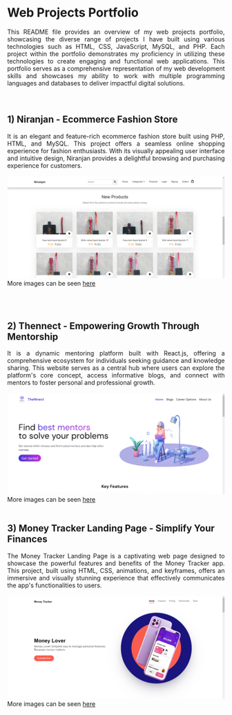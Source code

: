 # Web Projects Portfolio

<div style="text-align: justify">
This README file provides an overview of my web projects portfolio, showcasing the diverse range of projects I have built using various technologies such as HTML, CSS, JavaScript, MySQL, and PHP. Each project within the portfolio demonstrates my proficiency in utilizing these technologies to create engaging and functional web applications. This portfolio serves as a comprehensive representation of my web development skills and showcases my ability to work with multiple programming languages and databases to deliver impactful digital solutions.
</div>
<br/><br/>

## 1) Niranjan - Ecommerce Fashion Store
<div style="text-align: justify">
It is an elegant and feature-rich ecommerce fashion store built using PHP, HTML, and MySQL. This project offers a seamless online shopping experience for fashion enthusiasts. With its visually appealing user interface and intuitive design, Niranjan provides a delightful browsing and purchasing experience for customers.
</div>
<br/>
<img src="https://github.com/NehaW4/projects/blob/main/Ecommerce%20store/1.%20New%20products.png?raw=true"/>
More images can be seen <a href='/Ecommerce%20store/'>here</a>

<br/><br/>

## 2) Thennect - Empowering Growth Through Mentorship
<div style="text-align: justify">
It is a dynamic mentoring platform built with React.js, offering a comprehensive ecosystem for individuals seeking guidance and knowledge sharing. This website serves as a central hub where users can explore the platform's core concept, access informative blogs, and connect with mentors to foster personal and professional growth.
</div>
<br/>
<img src="https://github.com/NehaW4/projects/blob/main/Mentoring%20platform/1.Homepage.png?raw=true"/>
More images can be seen <a href='/Mentoring%20platform/'>here</a>
<br/><br/>

## 3) Money Tracker Landing Page - Simplify Your Finances
<div style="text-align: justify">
The Money Tracker Landing Page is a captivating web page designed to showcase the powerful features and benefits of the Money Tracker app. This project, built using HTML, CSS, animations, and keyframes, offers an immersive and visually stunning experience that effectively communicates the app's functionalities to users.</div>
<br/>
<img src="https://github.com/NehaW4/projects/blob/main/App%20explainer%20website/1.%20landing%20page.png?raw=true"/>
More images can be seen <a href='/App%20explainer%20website/'>here</a>
